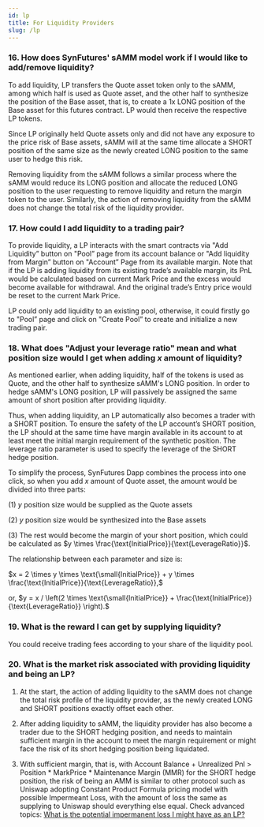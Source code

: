 ```yaml
---
id: lp
title: For Liquidity Providers
slug: /lp
---
```



### 16. How does SynFutures' sAMM model work if I would like to add/remove liquidity?

To add liquidity, LP transfers the Quote asset token only to the sAMM, among which half is used as Quote asset, and the other half to synthesize the position of the Base asset, that is, to create a 1x LONG position of the Base asset for this futures contract. LP would then receive the respective LP tokens. 

Since LP originally held Quote assets only and did not have any exposure to the price risk of Base assets, sAMM will at the same time allocate a SHORT position of the same size as the newly created LONG position to the same user to hedge this risk. 

Removing liquidity from the sAMM follows a similar process where the sAMM would reduce its LONG position and allocate the reduced LONG position to the user requesting to remove liquidity and return the margin token to the user. Similarly, the action of removing liquidity from the sAMM does not change the total risk of the liquidity provider. 

### 17. How could I add liquidity to a trading pair?

To provide liquidity, a LP interacts with the smart contracts via "Add Liquidity” button on "Pool” page from its account balance or "Add liquidity from Margin” button on "Account” Page from its available margin. Note that if the LP is adding liquidity from its existing trade’s available margin,  its PnL would be calculated based on current Mark Price and the excess would become available for withdrawal. And the original trade’s Entry price would be reset to the current Mark Price. 

LP could only add liquidity to an existing pool, otherwise, it could firstly go to "Pool” page and click on "Create Pool” to create and initialize a new trading pair. 


### 18. What does "Adjust your leverage ratio" mean and what position size would I get when adding $x$ amount of liquidity? 

As mentioned earlier, when adding liquidity, half of the tokens is used as Quote, and the other half to synthesize sAMM's LONG position. In order to hedge sAMM's LONG position, LP will passively be assigned the same amount of short position after providing liquidity.  

Thus, when adding liquidity, an LP automatically also becomes a trader with a SHORT position. To ensure the safety of the LP account’s SHORT position, the LP should at the same time have margin available in its account to at least meet the initial margin requirement of the synthetic position. The leverage ratio parameter is used to specify the leverage of the SHORT hedge position.   

To simplify the process, SynFutures Dapp combines the process into one click, so when you add $x$ amount of Quote asset, the amount would be divided into three parts:   

(1) $y$ position size would be supplied as the Quote assets  

(2) $y$ position size would be synthesized into the Base assets  

(3) The rest would become the margin of your short position, which could be calculated as $y \times \frac{\text{InitialPrice}}{\text{LeverageRatio}}$.

The relationship between each parameter and size is: 

$x = 2 \times y \times \text{\small{InitialPrice}} + y \times \frac{\text{InitialPrice}}{\text{LeverageRatio}},$

or,  $y = x / \left(2 \times \text{\small{InitialPrice}} + \frac{\text{InitialPrice}}{\text{LeverageRatio}} \right).$


### 19. What is the reward I can get by supplying liquidity? 

You could receive trading fees according to your share of the liquidity pool. 

### 20. What is the market risk associated with providing liquidity and being an LP? 
1. At the start, the action of adding liquidity to the sAMM does not change the total risk profile of the liquidity provider, as the newly created LONG and SHORT positions exactly offset each other.  

2. After adding liquidity to sAMM, the liquidity provider has also become a trader due to the SHORT hedging position, and needs to maintain sufficient margin in the account to meet the margin requirement or might face the risk of its short hedging position being liquidated.  

3. With sufficient margin, that is, with Account Balance + Unrealized Pnl > Position * MarkPrice * Maintenance Margin (MMR) for the SHORT hedge position, the risk of being an AMM is similar to other protocol such as Uniswap adopting Constant Product Formula pricing model with possible Impermeant Loss, with the amount of loss the same as supplying to Uniswap should everything else equal. Check advanced topics: [What is the potential impermanent loss I might have as an LP?](/docs/docs/advanced#45-what-is-the-potential-impermanent-loss-i-might-have-as-an-lp-could-you-walk-me-through-an-example) 
